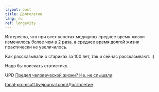 ```yaml
---
layout: post
title: Долголетие
lang: ru
ref: longevity
---
```


Интересно, что при всех успехах медицины среднее время жизни изменилось более чем в 2 раза,
а среднее время долгой жизни практически не увеличилось.

Как рассказывали о стариках за 100 лет, так и сейчас рассказывают. :)

Надо бы поискать статистику...

UPD [Предел человеческой жизни? Не, не слышали](https://22century.ru/medicine-and-health/52033)

[tonal-promsoft.livejournal.com/Долголетие](http://tonal-promsoft.livejournal.com/16594.html)
